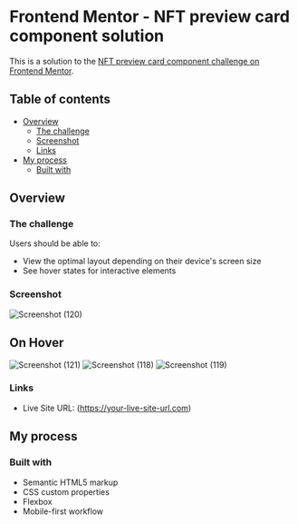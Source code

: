 # Frontend Mentor - NFT preview card component solution

This is a solution to the [NFT preview card component challenge on Frontend Mentor](https://www.frontendmentor.io/challenges/nft-preview-card-component-SbdUL_w0U). 

## Table of contents

- [Overview](#overview)
  - [The challenge](#the-challenge)
  - [Screenshot](#screenshot)
  - [Links](#links)
- [My process](#my-process)
  - [Built with](#built-with)



## Overview

### The challenge

Users should be able to:

- View the optimal layout depending on their device's screen size
- See hover states for interactive elements

### Screenshot

![Screenshot (120)](https://user-images.githubusercontent.com/85397500/148744481-3916f91c-45d1-4d84-825a-12502a13cc94.png)
## On Hover
![Screenshot (121)](https://user-images.githubusercontent.com/85397500/148744491-5a9c0d69-c28f-4107-921d-c644e45e9546.png)
![Screenshot (118)](https://user-images.githubusercontent.com/85397500/148744495-d94c29c6-18a9-4f79-8373-9f64ac85a283.png)
![Screenshot (119)](https://user-images.githubusercontent.com/85397500/148744500-bb91179f-79ac-435f-b408-5a9eb7f0334e.png)





### Links

- Live Site URL: (https://your-live-site-url.com)

## My process

### Built with

- Semantic HTML5 markup
- CSS custom properties
- Flexbox
- Mobile-first workflow
